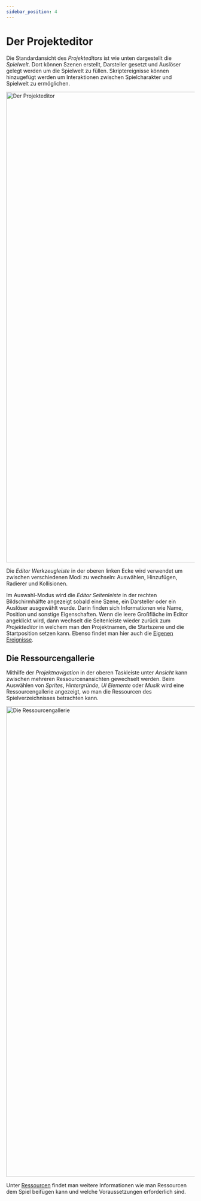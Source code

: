 ```yaml
---
sidebar_position: 4
---
```


# Der Projekteditor

Die Standardansicht des _Projekteditors_ ist wie unten dargestellt die _Spielwelt_. Dort können Szenen erstellt, Darsteller gesetzt und Auslöser gelegt werden um die Spielwelt zu füllen. Skriptereignisse können hinzugefügt werden um Interaktionen zwischen Spielcharakter und Spielwelt zu ermöglichen.

<img title="Der Projekteditor" src="/de/img/screenshots/project-editor.png" width="1258" />

Die _Editor Werkzeugleiste_ in der oberen linken Ecke wird verwendet um zwischen verschiedenen Modi zu wechseln: Auswählen, Hinzufügen, Radierer und Kollisionen.

Im Auswahl-Modus wird die _Editor Seitenleiste_ in der rechten Bildschirmhälfte angezeigt sobald eine Szene, ein Darsteller oder ein Auslöser ausgewählt wurde. Darin finden sich Informationen wie Name, Position und sonstige Eigenschaften. Wenn die leere Großfläche im Editor angeklickt wird, dann wechselt die Seitenleiste wieder zurück zum _Projekteditor_ in welchem man den Projektnamen, die Startszene und die Startposition setzen kann. Ebenso findet man hier auch die [Eigenen Ereignisse](/docs/scripting/custom-scripts).

## Die Ressourcengallerie

Mithilfe der _Projektnavigation_ in der oberen Taskleiste unter _Ansicht_ kann zwischen mehreren Ressourcenansichten gewechselt werden. Beim Auswählen von _Sprites_, _Hintergründe_, _UI Elemente_ oder _Musik_ wird eine Ressourcengallerie angezeigt, wo man die Ressourcen des Spielverzeichnisses betrachten kann.

<img title="Die Ressourcengallerie" src="/de/img/screenshots/asset-viewer.png" width="1258" />

Unter [Ressourcen](/docs/assets) findet man weitere Informationen wie man Ressourcen dem Spiel beifügen kann und welche Voraussetzungen erforderlich sind.
